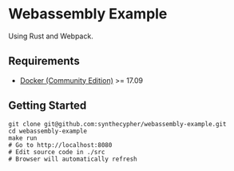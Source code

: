 # Webassembly Example

Using Rust and Webpack.

## Requirements
- [Docker (Community Edition)][docker] >= 17.09

## Getting Started

```shell
git clone git@github.com:synthecypher/webassembly-example.git
cd webassembly-example
make run
# Go to http://localhost:8080
# Edit source code in ./src
# Browser will automatically refresh
```

[docker]: https://www.docker.com/community-edition